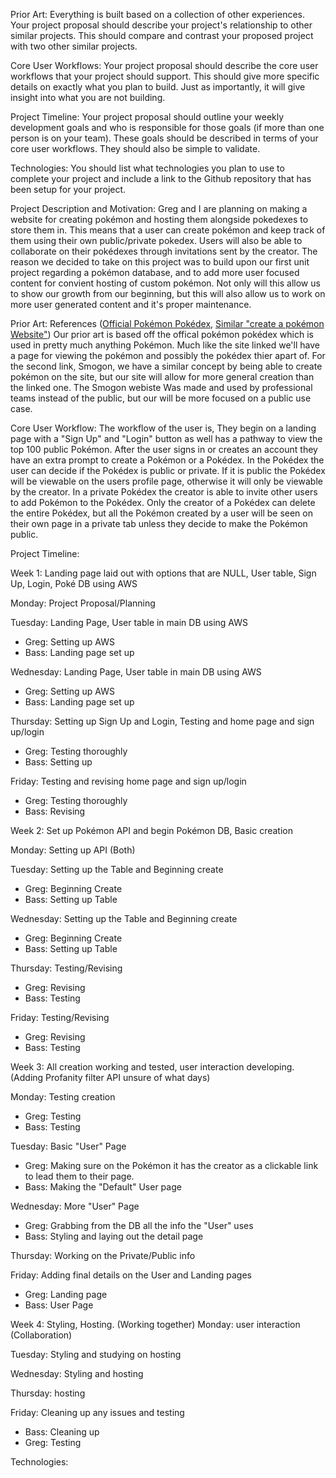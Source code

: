Prior Art: Everything is built based on a collection of other experiences. Your project proposal should describe your project's relationship to other similar projects. This should compare and contrast your proposed project with two other similar projects.

Core User Workflows: Your project proposal should describe the core user workflows that your project should support. This should give more specific details on exactly what you plan to build. Just as importantly, it will give insight into what you are not building.

Project Timeline: Your project proposal should outline your weekly development goals and who is responsible for those goals (if more than one person is on your team). These goals should be described in terms of your core user workflows. They should also be simple to validate.

Technologies: You should list what technologies you plan to use to complete your project and include a link to the Github repository that has been setup for your project.

Project Description and Motivation:
Greg and I are planning on making a website for creating pokémon and hosting them alongside pokedexes to store them in. This means that a user can create pokémon and keep track of them using their own public/private pokedex. Users will also be able to collaborate on their pokédexes through invitations sent by the creator. The reason we decided to take on this project was to build upon our first unit project regarding a pokémon database, and to add more user focused content for convient hosting of custom pokémon. Not only will this allow us to show our growth from our beginning, but this will also allow us to work on more user generated content and it's proper maintenance.

Prior Art: References ([Official Pokémon Pokédex](https://www.pokemon.com/us/pokedex/), [Similar "create a pokémon Website"](https://www.smogon.com/cap/pokemon/))
Our prior art is based off the offical pokémon pokédex which is used in pretty much anything Pokémon. Much like the site linked we'll have a page for viewing the pokémon and possibly the pokédex thier apart of. For the second link, Smogon, we have a similar concept by being able to create pokémon on the site, but our site will allow for more general creation than the linked one. The Smogon webiste Was made and used by professional teams instead of the public, but our will be more focused on a public use case.

Core User Workflow: 
The workflow of the user is, They begin on a landing page with a "Sign Up" and "Login" button as well has a pathway to view the top 100 public Pokémon. After the user signs in or creates an account they have an extra prompt to create a Pokémon or a Pokédex. In the Pokédex the user can decide if the Pokédex is public or private. If it is public the Pokédex will be viewable on the users profile page, otherwise it will only be viewable by the creator. In a private Pokédex the creator is able to invite other users to add Pokémon to the Pokédex. Only the creator of a Pokédex can delete the entire Pokédex, but all the Pokémon created by a user will be seen on their own page in a private tab unless they decide to make the Pokémon public.

Project Timeline: 

Week 1: Landing page laid out with options that are NULL, User table, Sign Up, Login, Poké DB using AWS

  Monday: Project Proposal/Planning
  
  Tuesday: Landing Page, User table in main DB using AWS
      
   - Greg: Setting up AWS
   - Bass: Landing page set up
      
  Wednesday: Landing Page, User table in main DB using AWS
      
   - Greg: Setting up AWS
   - Bass: Landing page set up
      
  Thursday: Setting up Sign Up and Login, Testing and home page and sign up/login
   
   - Greg: Testing thoroughly
   - Bass: Setting up
    
  Friday: Testing and revising home page and sign up/login
   
   - Greg: Testing thoroughly
   - Bass: Revising

Week 2: Set up Pokémon API and begin Pokémon DB, Basic creation

  Monday: Setting up API (Both)
  
  Tuesday: Setting up the Table and Beginning create
    
   - Greg: Beginning Create
   - Bass: Setting up Table
   
  Wednesday: Setting up the Table and Beginning create
  
   - Greg: Beginning Create
   - Bass: Setting up Table
   
  Thursday: Testing/Revising
  
   - Greg: Revising
   - Bass: Testing
   
  Friday: Testing/Revising
  
   - Greg: Revising
   - Bass: Testing
    
Week 3: All creation working and tested, user interaction developing. (Adding Profanity filter API unsure of what days)

  Monday: Testing creation
   
   - Greg: Testing
   - Bass: Testing
    
  Tuesday: Basic "User" Page
   - Greg: Making sure on the Pokémon it has the creator as a clickable link to lead them to their page.
   - Bass: Making the "Default" User page
     
  Wednesday: More "User" Page
   - Greg: Grabbing from the DB all the info the "User" uses
   - Bass: Styling and laying out the detail page
    
  Thursday: Working on the Private/Public info
  
  Friday: Adding final details on the User and Landing pages
  
   - Greg: Landing page
   - Bass: User Page
    
Week 4: Styling, Hosting. (Working together)
  Monday: user interaction (Collaboration)
  
  Tuesday: Styling and studying on hosting
  
  Wednesday: Styling and hosting
  
  Thursday: hosting
  
  Friday: Cleaning up any issues and testing
  
  - Bass: Cleaning up
  - Greg: Testing

Technologies:
